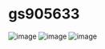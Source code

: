 # gs905633
  
![image](https://user-images.githubusercontent.com/128730258/228016337-0a2df396-9305-47e2-8a0c-417f597b863c.png)
![image](https://user-images.githubusercontent.com/128730258/228017395-d1b38517-f8e4-453d-a18d-c61a66e6d908.png)
![image](https://user-images.githubusercontent.com/128730258/228016915-2fe449fc-37f8-4b56-b6b6-70d69df7edec.png)
